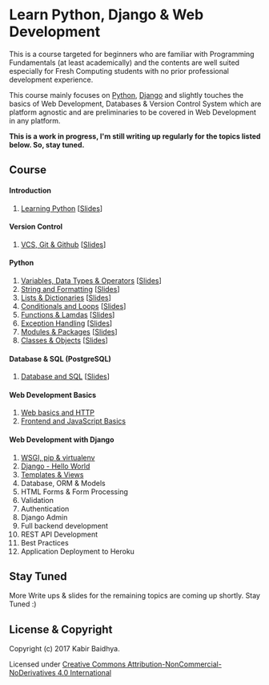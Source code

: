 # Learn Python, Django & Web Development

This is a course targeted for beginners who are familiar with Programming Fundamentals (at least academically) and the contents are well suited especially for Fresh Computing students with no prior professional development experience.

This course mainly focuses on [Python](https://www.python.org/), [Django](https://www.djangoproject.com/) and slightly touches the basics of Web Development, Databases & Version Control System which are platform agnostic and are preliminaries to be covered in Web Development in any platform.

**This is a work in progress, I'm still writing up regularly for the topics listed below. So, stay tuned.**

## Course
#### Introduction
1. [Learning Python](workshop/Introduction.md) [[Slides](https://speakerdeck.com/kabirbaidhya/learning-python)]

#### Version Control
1. [VCS, Git & Github](units/git/vcs-git-and-github.md) [[Slides](https://speakerdeck.com/kabirbaidhya/vcs-git-and-github)]

#### Python
1. [Variables, Data Types & Operators](units/python/1/python-variables-types-and-operators.md) [[Slides](https://speakerdeck.com/kabirbaidhya/python-variables-data-types-and-operators)]
2. [String and Formatting](units/python/2/strings-and-formatting.md) [[Slides](https://speakerdeck.com/kabirbaidhya/python-strings-and-formatting)]
3. [Lists & Dictionaries](units/python/3/lists-and-dictionaries.md) [[Slides](https://speakerdeck.com/kabirbaidhya/python-lists-and-dictionaries)]
4. [Conditionals and Loops](units/python/4/conditionals-and-loops.md) [[Slides](https://speakerdeck.com/kabirbaidhya/python-conditionals-and-loops)]
5. [Functions & Lamdas](units/python/5/functions-and-lambdas.md) [[Slides](https://speakerdeck.com/kabirbaidhya/python-functions-and-lambdas)]
6. [Exception Handling](units/python/6/exception-handling.md) [[Slides](https://speakerdeck.com/kabirbaidhya/python-exception-handling)]
7. [Modules & Packages](units/python/7/modules-and-packages.md) [[Slides](https://speakerdeck.com/kabirbaidhya/python-modules-and-packages)]
8. [Classes & Objects](units/python/8/classes-and-objects.md) [[Slides](https://speakerdeck.com/kabirbaidhya/python-classes-and-objects)]

#### Database & SQL (PostgreSQL)
1. [Database and SQL](units/database/1/database-and-sql.md) [[Slides](https://speakerdeck.com/kabirbaidhya/database-and-sql)]

#### Web Development Basics
1. [Web basics and HTTP](units/web/1/web-basics-and-http.md)
2. [Frontend and JavaScript Basics](units/web/2/frontend-and-javascript.md)

#### Web Development with Django
1. [WSGI, pip & virtualenv](units/django/1/wsgi-pip-and-virtualenv.md)
2. [Django - Hello World](units/django/2/django-helloworld.md)
3. [Templates & Views](units/django/3/templates-and-views.md)
4. Database, ORM & Models
5. HTML Forms & Form Processing
6. Validation
7. Authentication
8. Django Admin
9. Full backend development
10. REST API Development
11. Best Practices
12. Application Deployment to Heroku


## Stay Tuned
More Write ups & slides for the remaining topics are coming up shortly. Stay Tuned :)

## License & Copyright

Copyright (c) 2017 Kabir Baidhya.

Licensed under  [Creative Commons Attribution-NonCommercial-NoDerivatives 4.0 International](https://creativecommons.org/licenses/by-nc-nd/4.0/)
